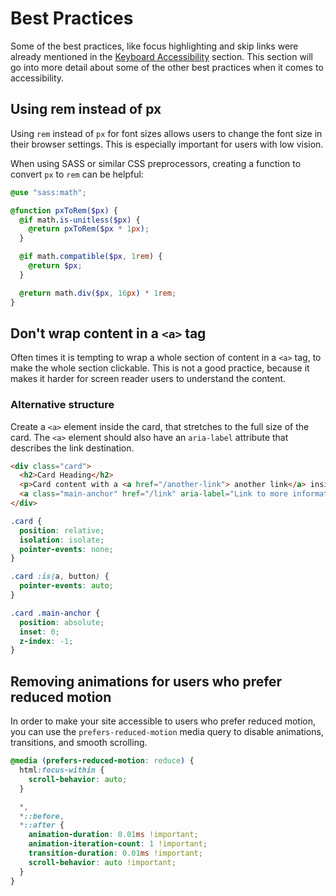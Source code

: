 # Best Practices

Some of the best practices, like focus highlighting and skip links were already mentioned in the [Keyboard Accessibility](/keyboard-accessibility) section. This section will go into more detail about some of the other best practices when it comes to accessibility.

## Using rem instead of px

Using `rem` instead of `px` for font sizes allows users to change the font size in their browser settings. This is especially important for users with low vision.

When using SASS or similar CSS preprocessors, creating a function to convert `px` to `rem` can be helpful:

```scss
@use "sass:math";

@function pxToRem($px) {
  @if math.is-unitless($px) {
    @return pxToRem($px * 1px);
  }

  @if math.compatible($px, 1rem) {
    @return $px;
  }

  @return math.div($px, 16px) * 1rem;
}
```

## Don't wrap content in a `<a>` tag

Often times it is tempting to wrap a whole section of content in a `<a>` tag, to make the whole section clickable. This is not a good practice, because it makes it harder for screen reader users to understand the content.

### Alternative structure

Create a `<a>` element inside the card, that stretches to the full size of the card. The `<a>` element should also have an `aria-label` attribute that describes the link destination.

```html
<div class="card">
  <h2>Card Heading</h2>
  <p>Card content with a <a href="/another-link"> another link</a> inside</p>
  <a class="main-anchor" href="/link" aria-label="Link to more information"></a>
</div>
```

```css
.card {
  position: relative;
  isolation: isolate;
  pointer-events: none;
}

.card :is(a, button) {
  pointer-events: auto;
}

.card .main-anchor {
  position: absolute;
  inset: 0;
  z-index: -1;
}
```

## Removing animations for users who prefer reduced motion

In order to make your site accessible to users who prefer reduced motion, you can use the `prefers-reduced-motion` media query to disable animations, transitions, and smooth scrolling.

```css
@media (prefers-reduced-motion: reduce) {
  html:focus-within {
    scroll-behavior: auto;
  }

  *,
  *::before,
  *::after {
    animation-duration: 0.01ms !important;
    animation-iteration-count: 1 !important;
    transition-duration: 0.01ms !important;
    scroll-behavior: auto !important;
  }
}
```
